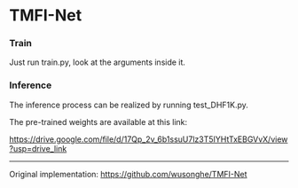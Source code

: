 # TMFI-Net

### Train

Just run train.py, look at the arguments inside it.


### Inference

The inference process can be realized by running test_DHF1K.py.

The pre-trained weights are available at this link:

https://drive.google.com/file/d/17Qp_2v_6b1ssuU7lz3T5IYHtTxEBGVvX/view?usp=drive_link


---

Original implementation: https://github.com/wusonghe/TMFI-Net